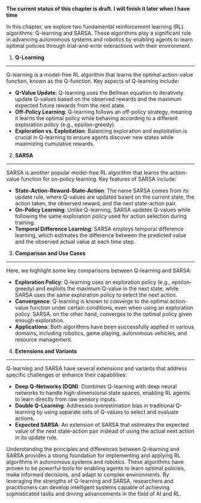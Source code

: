 **The current status of this chapter is draft. I will finish it later when I have time**

In this chapter, we explore two fundamental reinforcement learning (RL) algorithms: Q-learning and SARSA. These algorithms play a significant role in advancing autonomous systems and robotics by enabling agents to learn optimal policies through trial-and-error interactions with their environment.

1. **Q-Learning**
-----------------

Q-learning is a model-free RL algorithm that learns the optimal action-value function, known as the Q-function. Key aspects of Q-learning include:

* **Q-Value Update**: Q-learning uses the Bellman equation to iteratively update Q-values based on the observed rewards and the maximum expected future rewards from the next state.
* **Off-Policy Learning**: Q-learning follows an off-policy strategy, meaning it learns the optimal policy while behaving according to a different exploration policy (e.g., epsilon-greedy).
* **Exploration vs. Exploitation**: Balancing exploration and exploitation is crucial in Q-learning to ensure agents discover new states while maximizing cumulative rewards.

2. **SARSA**
------------

SARSA is another popular model-free RL algorithm that learns the action-value function for on-policy learning. Key features of SARSA include:

* **State-Action-Reward-State-Action**: The name SARSA comes from its update rule, where Q-values are updated based on the current state, the action taken, the observed reward, and the next state-action pair.
* **On-Policy Learning**: Unlike Q-learning, SARSA updates Q-values while following the same exploration policy used for action selection during training.
* **Temporal Difference Learning**: SARSA employs temporal difference learning, which estimates the difference between the predicted value and the observed actual value at each time step.

3. **Comparison and Use Cases**
-------------------------------

Here, we highlight some key comparisons between Q-learning and SARSA:

* **Exploration Policy**: Q-learning uses an exploration policy (e.g., epsilon-greedy) and exploits the maximum Q-value in the next state, while SARSA uses the same exploration policy to select the next action.
* **Convergence**: Q-learning is known to converge to the optimal action-value function under certain conditions, even when using an exploration policy. SARSA, on the other hand, converges to the optimal policy given enough exploration.
* **Applications**: Both algorithms have been successfully applied in various domains, including robotics, game playing, autonomous vehicles, and resource management.

4. **Extensions and Variants**
------------------------------

Q-learning and SARSA have several extensions and variants that address specific challenges or enhance their capabilities:

* **Deep Q-Networks (DQN)**: Combines Q-learning with deep neural networks to handle high-dimensional state spaces, enabling RL agents to learn directly from raw sensory inputs.
* **Double Q-Learning**: Addresses overestimation bias in traditional Q-learning by using separate sets of Q-values to select and evaluate actions.
* **Expected SARSA**: An extension of SARSA that estimates the expected value of the next state-action pair instead of using the actual next action in its update rule.

Understanding the principles and differences between Q-learning and SARSA provides a strong foundation for implementing and applying RL algorithms in autonomous systems and robotics. These algorithms have proven to be powerful tools for enabling agents to learn optimal policies, make informed decisions, and adapt to complex environments. By leveraging the strengths of Q-learning and SARSA, researchers and practitioners can develop intelligent systems capable of achieving sophisticated tasks and driving advancements in the field of AI and RL.
